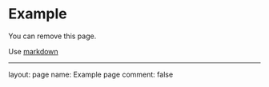 # Example

You can remove this page.

Use [markdown](http://daringfireball.net/projects/markdown/)



---
layout: page
name: Example page
comment: false

